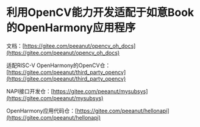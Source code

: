 # 利用OpenCV能力开发适配于如意Book的OpenHarmony应用程序

文档：[https://gitee.com/peeanut/opencv_oh_docs](https://gitee.com/peeanut/opencv_oh_docs)

适配RISC-V OpenHarmony的OpenCV仓：[https://gitee.com/peeanut/third_party_opencv](https://gitee.com/peeanut/third_party_opencv)

NAPI接口开发仓：[https://gitee.com/peeanut/mysubsys](https://gitee.com/peeanut/mysubsys)

OpenHarmony应用代码仓：[https://gitee.com/peeanut/hellonapi](https://gitee.com/peeanut/hellonapi)
